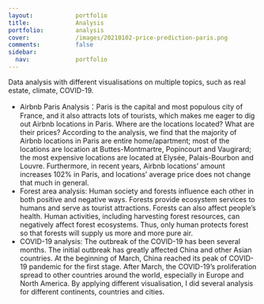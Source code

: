 ```yaml
---
layout:            portfolio
title:             Analysis
portfolio:         analysis
cover:             /images/20210102-price-prediction-paris.png
comments:          false
sidebar:
  nav:             portfolio
---
```

Data analysis with different visualisations on multiple topics, such as real
estate, climate, COVID-19.
- Airbnb Paris Analysis：Paris is the capital and most populous city of France,
and it also attracts lots of tourists, which makes me eager to dig out Airbnb
locations in Paris. Where are the locations located? What are their prices?
According to the analysis, we find that the majority of Airbnb locations in
Paris are entire home/apartment; most of the locations are location at
Buttes-Montmartre, Popincourt and Vaugirard; the most expensive locations are
located at Elysée, Palais-Bourbon and Louvre. Furthermore, in recent years,
Airbnb locations’ amount increases 102% in Paris, and locations’ average price
does not change that much in general.
- Forest area analysis: Human society and forests influence each other in both
positive and negative ways. Forests provide ecosystem services to humans and
serve as tourist attractions. Forests can also affect people’s health. Human
activities, including harvesting forest resources, can negatively affect forest
ecosystems. Thus, only human protects forest so that forests will supply us
more and more pure air.
- COVID-19 analysis: The outbreak of the COVID-19 has been several months. The
initial outbreak has greatly affected China and other Asian countries. At the
beginning of March, China reached its peak of COVID-19 pandemic for the first
stage. After March, the COVID-19’s proliferation spread to other countries
around the world, especially in Europe and North America. By applying different
visualisation, I did several analysis for different continents, countries and cities.